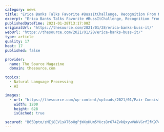 ```yaml
---
category: news
title: "Erica Banks Talks Favorite #BussItChallenge, Recognition From Nelly, and New Projects"
excerpt: "Erica Banks Talks Favorite #BussItChallenge, Recognition From Nelly, and New Projects Erica Banks is the latest Tik Tok sensation thanks to her \"Buss It\" record."
publishedDateTime: 2021-01-28T13:17:00Z
originalUrl: "https://thesource.com/2021/01/28/erica-banks-buss-it/"
webUrl: "https://thesource.com/2021/01/28/erica-banks-buss-it/"
type: article
quality: 17
heat: 17
published: false

provider:
  name: The Source Magazine
  domain: thesource.com

topics:
  - Natural Language Processing
  - AI

images:
  - url: "https://thesource.com/wp-content/uploads/2021/01/Pair-Consistency-With-Preparation-and-Youll-Get-Erica-Banks.jpg"
    width: 1200
    height: 628
    isCached: true

secured: "B65Dpto/zMEj8EV1sXT6oHgPjWXyHUm5YUcsBr674ZvkQxywVWNVGrfIfK97cg1NAySPa3WTDElnI62ukHiE5EjYEiyoegcG8p0GSGUa73Y/aeUj+88GiBNwYwdWhc5CaW1slORNw3TNriViTCdc8VqhHOcJRX73NgwoEB5sHKs3B8es+h7uie260EE9bm7p+ccy2cS9mv9FJ1mmvj4wYbQkz60uIlKUg/b/CJjvq3eqvA17S6DWSKiabcH1puHlUeAhXWpWW5Jn3IhjnyXDIjPEwygUguZv1T5Q0QI3tUfZoYt4N84HH7UF+he4zrDwGMEr5+aT2xqGoktI9vlIjLH5WgII1NtLxHW0a5VmAyg=;4hDE/sBRYqlQ/SBd+lmKcg=="
---
```


